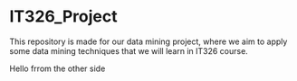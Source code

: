 # IT326_Project
This repository is made for our data mining project, where we aim to apply some data mining techniques that we will learn in IT326 course.
 
 
 Hello frrom the other side
 
